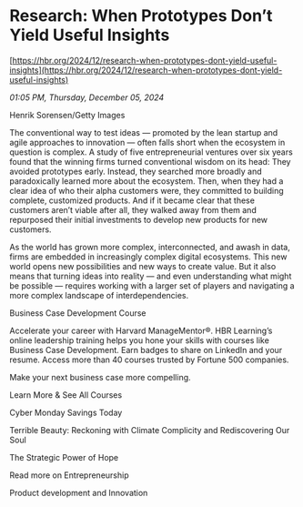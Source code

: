 # Research: When Prototypes Don’t Yield Useful Insights

[https://hbr.org/2024/12/research-when-prototypes-dont-yield-useful-insights](https://hbr.org/2024/12/research-when-prototypes-dont-yield-useful-insights)

*01:05 PM, Thursday, December 05, 2024*

Henrik Sorensen/Getty Images

The conventional way to test ideas — promoted by the lean startup and agile approaches to innovation — often falls short when the ecosystem in question is complex. A study of five entrepreneurial ventures over six years found that the winning firms turned conventional wisdom on its head: They avoided prototypes early. Instead, they searched more broadly and paradoxically learned more about the ecosystem. Then, when they had a clear idea of who their alpha customers were, they committed to building complete, customized products. And if it became clear that these customers aren’t viable after all, they walked away from them and repurposed their initial investments to develop new products for new customers.

As the world has grown more complex, interconnected, and awash in data, firms are embedded in increasingly complex digital ecosystems. This new world opens new possibilities and new ways to create value. But it also means that turning ideas into reality — and even understanding what might be possible — requires working with a larger set of players and navigating a more complex landscape of interdependencies.

Business Case Development Course

Accelerate your career with Harvard ManageMentor®. HBR Learning’s online leadership training helps you hone your skills with courses like Business Case Development. Earn badges to share on LinkedIn and your resume. Access more than 40 courses trusted by Fortune 500 companies.

Make your next business case more compelling.

Learn More & See All Courses

Cyber Monday Savings Today

Terrible Beauty: Reckoning with Climate Complicity and Rediscovering Our Soul

The Strategic Power of Hope

Read more on Entrepreneurship

Product development and Innovation

